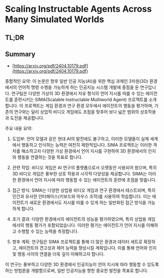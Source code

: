 # Scaling Instructable Agents Across Many Simulated Worlds
## TL;DR
## Summary
- [https://arxiv.org/pdf/2404.10179.pdf](https://arxiv.org/pdf/2404.10179.pdf)

종합적인 요약:
이 논문은 향후 일반 인공 지능(AI)을 위한 핵심 과제인 3차원(3D) 환경에서의 언어적 명령 수행을 가능하게 하는 인공지능 시스템 개발에 중점을 둔 연구입니다. 연구팀은 다양한 가상의 3D 환경에서 자유 형식의 언어 지시를 따를 수 있는 에이전트를 훈련시키는 SIMA(Scalable Instructable Multiworld Agent) 프로젝트를 소개합니다. 이 프로젝트는 게임 환경과 연구 환경 모두에서 에이전트의 행동을 평가하며, 기존의 연구와는 달리 상업적 비디오 게임에도 초점을 맞추어 보다 넓은 범위의 상호작용과 도전을 제공합니다.

주요 내용 요약:
1. 도입부: 언어 모델과 같은 현대 AI의 발전에도 불구하고, 이러한 모델들이 실제 세계에서 행동하고 인식하는 능력은 여전히 제한적입니다. SIMA 프로젝트는 이러한 격차를 해소하고자 다양한 가상 환경에서 언어 지시를 구현하여 3D 환경에서의 인지와 행동을 연결하는 것을 목표로 합니다.

2. 관련 작업: 비디오 게임은 AI 연구의 플랫폼으로서 오랫동안 사용되어 왔으며, 특히 3D 비디오 게임은 풍부한 상호 작용과 시각적 다양성을 제공합니다. SIMA는 이러한 환경에서 언어 지시에 따라 행동할 수 있는 에이전트의 훈련에 초점을 맞춥니다.

3. 접근 방식: SIMA는 다양한 상업용 비디오 게임과 연구 환경에서 테스트되며, 특히 인간과 유사한 인터페이스(키보드와 마우스 조작)를 사용하여 학습합니다. 이는 에이전트가 새로운 환경에서도 지시를 따를 수 있게 하는 일반화된 접근 방식을 가능하게 합니다.

4. 초기 결과: 다양한 환경에서의 에이전트의 성능을 평가하였으며, 특히 상업용 게임에서의 행동 평가가 포함되었습니다. 이러한 평가는 에이전트가 언어 지시를 이해하고 수행할 수 있는 능력을 측정합니다.

5. 향후 계획: 연구팀은 SIMA 프로젝트를 통해 더 많은 환경과 데이터 세트로 확장하고, 에이전트의 견고성과 제어 능력을 향상시킬 계획입니다. 이를 통해 언어와 인지 및 행동 사이의 연결을 더욱 깊이 이해하고자 합니다.

이 연구는 풍부하고 다양한 3D 환경에서 인공지능이 언어 지시에 따라 행동할 수 있도록 하는 방법론을 개발함으로써, 일반 인공지능을 향한 중요한 발전을 목표로 합니다.